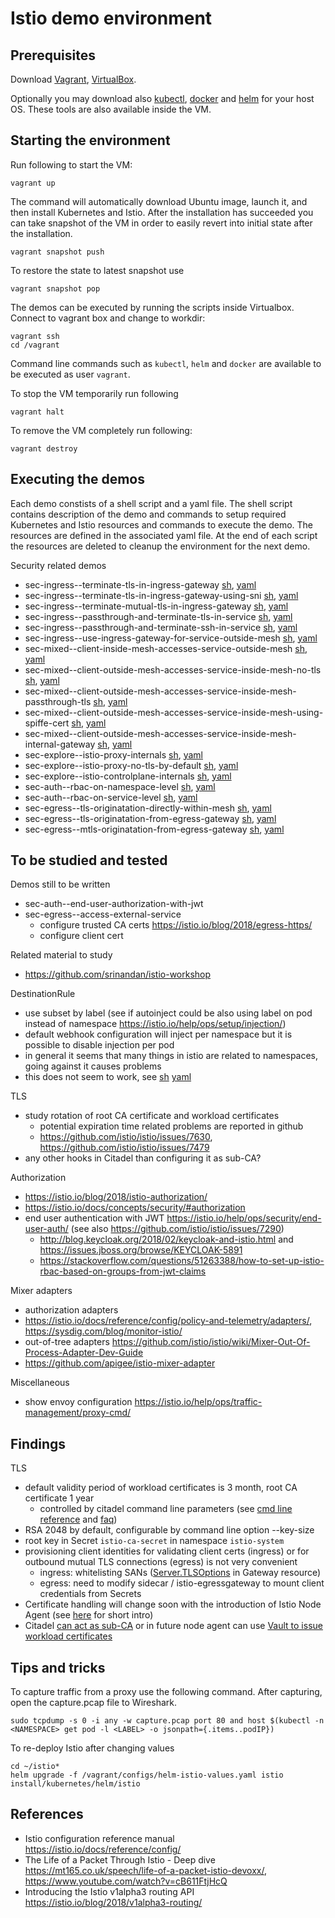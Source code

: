 
# Istio demo environment

## Prerequisites

Download [Vagrant](https://www.vagrantup.com/downloads.html),
[VirtualBox](https://www.virtualbox.org/wiki/Downloads).

Optionally you may download also
[kubectl](https://kubernetes.io/docs/tasks/tools/install-kubectl/),
[docker](https://www.docker.com/community-edition#/download) and
[helm](https://github.com/kubernetes/helm/releases) for your
host OS. These tools are also available inside the VM.


## Starting the environment

Run following to start the VM:

    vagrant up


The command will automatically download Ubuntu image, launch it, and
then install Kubernetes and Istio. After the installation has
succeeded you can take snapshot of the VM in order to easily revert
into initial state after the installation.

    vagrant snapshot push


To restore the state to latest snapshot use

    vagrant snapshot pop


The demos can be executed by running the scripts inside Virtualbox.
Connect to vagrant box and change to workdir:

    vagrant ssh
    cd /vagrant


Command line commands such as `kubectl`, `helm` and `docker` are
available to be executed as user `vagrant`.

To stop the VM temporarily run following

    vagrant halt


To remove the VM completely run following:

    vagrant destroy


## Executing the demos

Each demo constists of a shell script and a yaml file.  The shell
script contains description of the demo and commands to setup required
Kubernetes and Istio resources and commands to execute the demo.  The
resources are defined in the associated yaml file. At the end of each
script the resources are deleted to cleanup the environment for the
next demo.


Security related demos

* sec-ingress--terminate-tls-in-ingress-gateway [sh](sec-ingress--terminate-tls-in-ingress-gateway.sh), [yaml](sec-ingress--terminate-tls-in-ingress-gateway.yaml)
* sec-ingress--terminate-tls-in-ingress-gateway-using-sni [sh](sec-ingress--terminate-tls-in-ingress-gateway-using-sni.sh), [yaml](sec-ingress--terminate-tls-in-ingress-gateway-using-sni.yaml)
* sec-ingress--terminate-mutual-tls-in-ingress-gateway [sh](sec-ingress--terminate-mutual-tls-in-ingress-gateway.sh), [yaml](sec-ingress--terminate-mutual-tls-in-ingress-gateway.yaml)
* sec-ingress--passthrough-and-terminate-tls-in-service [sh](sec-ingress--passthrough-and-terminate-tls-in-service.sh), [yaml](sec-ingress--passthrough-and-terminate-tls-in-service.yaml)
* sec-ingress--passthrough-and-terminate-ssh-in-service [sh](sec-ingress--passthrough-and-terminate-ssh-in-service.sh), [yaml](sec-ingress--passthrough-and-terminate-ssh-in-service.yaml)
* sec-ingress--use-ingress-gateway-for-service-outside-mesh [sh](sec-ingress--use-ingress-gateway-for-service-outside-mesh.sh), [yaml](sec-ingress--use-ingress-gateway-for-service-outside-mesh.yaml)
* sec-mixed--client-inside-mesh-accesses-service-outside-mesh [sh](sec-mixed--client-inside-mesh-accesses-service-outside-mesh.sh), [yaml](sec-mixed--client-inside-mesh-accesses-service-outside-mesh.yaml)
* sec-mixed--client-outside-mesh-accesses-service-inside-mesh-no-tls [sh](sec-mixed--client-outside-mesh-accesses-service-inside-mesh-no-tls.sh), [yaml](sec-mixed--client-outside-mesh-accesses-service-inside-mesh-no-tls.yaml)
* sec-mixed--client-outside-mesh-accesses-service-inside-mesh-passthrough-tls [sh](sec-mixed--client-outside-mesh-accesses-service-inside-mesh-passthrough-tls.sh), [yaml](sec-mixed--client-outside-mesh-accesses-service-inside-mesh-passthrough-tls.yaml)
* sec-mixed--client-outside-mesh-accesses-service-inside-mesh-using-spiffe-cert [sh](sec-mixed--client-outside-mesh-accesses-service-inside-mesh-using-spiffe-cert.sh), [yaml](sec-mixed--client-outside-mesh-accesses-service-inside-mesh-using-spiffe-cert.yaml)
* sec-mixed--client-outside-mesh-accesses-service-inside-mesh-internal-gateway [sh](sec-mixed--client-outside-mesh-accesses-service-inside-mesh-internal-gateway.sh), [yaml](sec-mixed--client-outside-mesh-accesses-service-inside-mesh-internal-gateway.yaml)
* sec-explore--istio-proxy-internals [sh](sec-explore--istio-proxy-internals.sh), [yaml](sec-explore--istio-proxy-internals.yaml)
* sec-explore--istio-proxy-no-tls-by-default [sh](sec-explore--istio-proxy-no-tls-by-default.sh), [yaml](sec-explore--istio-proxy-no-tls-by-default.yaml)
* sec-explore--istio-controlplane-internals [sh](sec-explore--istio-controlplane-internals.sh), [yaml](sec-explore--istio-controlplane-internals.yaml)
* sec-auth--rbac-on-namespace-level [sh](sec-auth--rbac-on-namespace-level.sh), [yaml](sec-auth--rbac-on-namespace-level.yaml)
* sec-auth--rbac-on-service-level [sh](sec-auth--rbac-on-service-level.sh), [yaml](sec-auth--rbac-on-service-level.yaml)
* sec-egress--tls-originatation-directly-within-mesh [sh](sec-egress--tls-originatation-directly-within-mesh.sh), [yaml](sec-egress--tls-originatation-directly-within-mesh.yaml)
* sec-egress--tls-originatation-from-egress-gateway [sh](sec-egress--tls-originatation-from-egress-gateway.sh), [yaml](sec-egress--tls-originatation-from-egress-gateway.yaml)
* sec-egress--mtls-originatation-from-egress-gateway [sh](sec-egress--mtls-originatation-from-egress-gateway.sh), [yaml](sec-egress--mtls-originatation-from-egress-gateway.yaml)


## To be studied and tested

Demos still to be written

* sec-auth--end-user-authorization-with-jwt
* sec-egress--access-external-service
  * configure trusted CA certs https://istio.io/blog/2018/egress-https/
  * configure client cert

Related material to study
* https://github.com/srinandan/istio-workshop

DestinationRule
* use subset by label (see if autoinject could be also using label on pod instead of namespace https://istio.io/help/ops/setup/injection/)
 * default webhook configuration will inject per namespace but it is possible to disable injection per pod
 * in general it seems that many things in istio are related to namespaces, going against it causes problems
 * this does not seem to work, see [sh](todo-sec-explore--subsets-to-select-tls-mode.sh) [yaml](todo-sec-explore--subsets-to-select-tls-mode.yaml)

TLS
* study rotation of root CA certificate and workload certificates
  * potential expiration time related problems are reported in github
  * https://github.com/istio/istio/issues/7630, https://github.com/istio/istio/issues/7479
* any other hooks in Citadel than configuring it as sub-CA?

Authorization
* https://istio.io/blog/2018/istio-authorization/
* https://istio.io/docs/concepts/security/#authorization
* end user authentication with JWT https://istio.io/help/ops/security/end-user-auth/  (see also https://github.com/istio/istio/issues/7290)
  * http://blog.keycloak.org/2018/02/keycloak-and-istio.html and https://issues.jboss.org/browse/KEYCLOAK-5891
  * https://stackoverflow.com/questions/51263388/how-to-set-up-istio-rbac-based-on-groups-from-jwt-claims

Mixer adapters
* authorization adapters
* https://istio.io/docs/reference/config/policy-and-telemetry/adapters/, https://sysdig.com/blog/monitor-istio/
* out-of-tree adapters https://github.com/istio/istio/wiki/Mixer-Out-Of-Process-Adapter-Dev-Guide
* https://github.com/apigee/istio-mixer-adapter

Miscellaneous
* show envoy configuration https://istio.io/help/ops/traffic-management/proxy-cmd/

## Findings

TLS
* default validity period of workload certificates is 3 month, root CA certificate 1 year
  * controlled by citadel command line parameters (see [cmd line reference](https://istio.io/docs/reference/commands/istio_ca/) and [faq](https://istio.io/help/faq/security/#cert-lifetime-config))
* RSA 2048 by default, configurable by command line option --key-size
* root key in Secret `istio-ca-secret` in namespace `istio-system`
* provisioning client identities for validating client certs (ingress) or for outbound mutual TLS connections (egress) is not very convenient
  * ingress: whitelisting SANs ([Server.TLSOptions](https://istio.io/docs/reference/config/istio.networking.v1alpha3/#Server-TLSOptions) in Gateway resource)
  * egress: need to modify sidecar / istio-egressgateway to mount client credentials from Secrets
* Certificate handling will change soon with the introduction of Istio Node Agent (see [here](https://istio.io/docs/concepts/security/#node-agent-in-kubernetes-in-development) for short intro)
* Citadel [can act as sub-CA](https://istio.io/docs/tasks/security/plugin-ca-cert/) or in future node agent can use [Vault to issue workload certificates](https://github.com/istio/istio/pull/10638)


## Tips and tricks

To capture traffic from a proxy use the following command. After capturing, open the capture.pcap file to Wireshark.

    sudo tcpdump -s 0 -i any -w capture.pcap port 80 and host $(kubectl -n <NAMESPACE> get pod -l <LABEL> -o jsonpath={.items..podIP})


To re-deploy Istio after changing values

    cd ~/istio*
    helm upgrade -f /vagrant/configs/helm-istio-values.yaml istio install/kubernetes/helm/istio


## References

* Istio configuration reference manual https://istio.io/docs/reference/config/
* The Life of a Packet Through Istio - Deep dive https://mt165.co.uk/speech/life-of-a-packet-istio-devoxx/, https://www.youtube.com/watch?v=cB611FtjHcQ
* Introducing the Istio v1alpha3 routing API https://istio.io/blog/2018/v1alpha3-routing/
